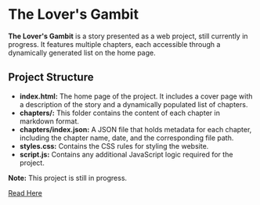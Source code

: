 # The Lover's Gambit

**The Lover's Gambit** is a story presented as a web project, still currently in progress. It features multiple chapters, each accessible through a dynamically generated list on the home page.

## Project Structure

-   **index.html:** The home page of the project. It includes a cover page with a description of the story and a dynamically populated list of chapters.   
-   **chapters/:** This folder contains the content of each chapter in markdown format.
-   **chapters/index.json:** A JSON file that holds metadata for each chapter, including the chapter name, date, and the corresponding file path.
-   **styles.css:** Contains the CSS rules for styling the website.
-   **script.js:** Contains any additional JavaScript logic required for the project.

**Note:** This project is still in progress.

[Read Here](https://sumit7739.github.io/story)